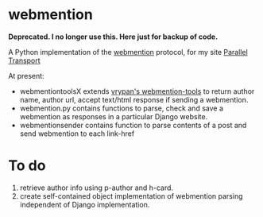 webmention
==========

**Deprecated. I no longer use this. Here just for backup of code.**

A Python implementation of the [webmention](https://github.com/converspace/webmention) protocol, for my site [Parallel Transport](http://kartikprabhu.com/)

At present:

*	webmentiontoolsX extends [vrypan's webmention-tools](https://github.com/vrypan/webmention-tools) to return author name, author url, accept text/html response if sending a webmention.
*	webmention.py contains functions to parse, check and save a webmention as responses in a particular Django website.
*	webmentionsender contains function to parse contents of a post and send webmention to each link-href


To do
======

1.	retrieve author info using p-author and h-card.
2.	create self-contained object implementation of webmention parsing independent of Django implementation.
